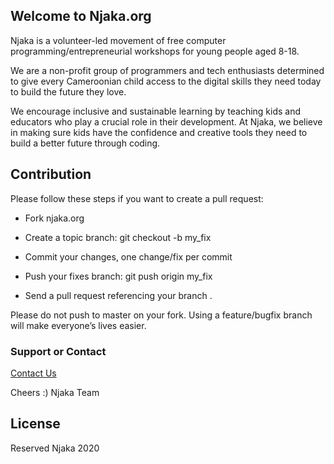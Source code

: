 ## Welcome to Njaka.org

Njaka is a volunteer-led movement of free ​computer​ programming/entrepreneurial workshops for young people aged 8-18.

We are a non-profit group of programmers and tech enthusiasts determined to give every Cameroonian child access to the digital skills they need today to build the future they love.  

We encourage inclusive and sustainable learning by teaching kids and educators who play a crucial role in their development. At Njaka, we believe in making sure kids have the confidence and creative tools they need to build a better future through coding.


## Contribution
Please follow these steps if you want to create a pull request:

 - Fork njaka.org

- Create a topic branch: git checkout -b my_fix

- Commit your changes, one change/fix per commit

- Push your fixes branch: git push origin my_fix

- Send a pull request referencing your branch .

Please do not push to master on your fork. Using a feature/bugfix branch will make everyone’s lives easier.

### Support or Contact

[Contact Us](https://njaka.org)

Cheers :)
Njaka Team


## License
Reserved Njaka 2020